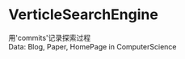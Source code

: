 VerticleSearchEngine
====================
用'commits'记录探索过程 <br/>
Data: Blog, Paper, HomePage in ComputerScience
